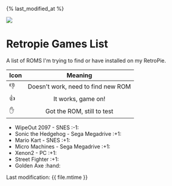 {% last_modified_at %}

<img src="https://retropie.org.uk/wp-content/uploads/2016/04/RetroPieWebsiteLogo.png" />

# Retropie Games List
A list of ROMS I'm trying to find or have installed on my RetroPie.


  
  
| Icon          | Meaning        
| ------------- |:-------------:|
| :-1:          | Doesn't work, need to find new ROM |
| :+1:          | It works, game on!      |
| :hand:        | Got the ROM, still to test      |



<ul>
  <li>WipeOut 2097 - SNES :-1:</li>
  <li>Sonic the Hedgehog - Sega Megadrive :+1:</li>
  <li>Mario Kart - SNES :+1:</li>
  <li>Micro Machines - Sega Megadrive :+1:</li>
  <li>Xenon2 - PC :+1:</li>
  <li>Street Fighter :+1:</li>
  <li>Golden Axe :hand:</li>
</ul>
  

Last modification: {{ file.mtime }}
